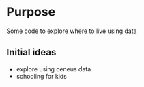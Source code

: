 # Purpose

Some code to explore where to live using data

## Initial ideas

- explore using ceneus data
- schooling for kids
